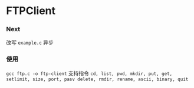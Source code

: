 # FTPClient

### Next

改写 `example.c` 异步

### 使用
`gcc ftp.c -o ftp-client`
支持指令 `cd, list, pwd, mkdir, put, get, setlimit, size, port, pasv
delete, rmdir, rename, ascii, binary, quit`
